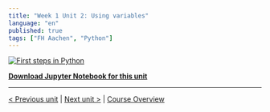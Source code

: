 ```yaml
---
title: "Week 1 Unit 2: Using variables"
language: "en"
published: true
tags: ["FH Aachen", "Python"]
---
```


[![First steps in Python](https://img.youtube.com/vi/vPGZ-ArunNc/hqdefault.jpg)](https://youtu.be/vPGZ-ArunNc)

[**Download Jupyter Notebook for this unit**](files/Week_1_Unit_2_variab_notebook.ipynb)

---

[< Previous unit](/teaching/python-mooc/week1_unit1_selftest) | [Next unit >](/teaching/python-mooc/week1_unit2_selftest) |
[Course Overview](/teaching/python-mooc)